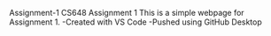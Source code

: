 Assignment-1
CS648 Assignment 1
This is a simple webpage for Assignment 1. -Created with VS Code -Pushed using GitHub Desktop
